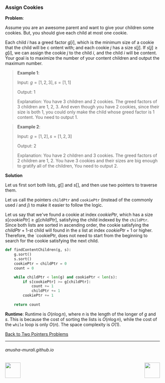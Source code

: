 ### Assign Cookies

**Problem**: 

Assume you are an awesome parent and want to give your children some cookies. But, you should give each child at 
most one cookie.

Each child $i$ has a greed factor $g[i]$, which is the minimum size of a cookie that the child will be c
ontent with; and each cookie $j$ has a size $s[j]$. If $s[j] \geq g[i]$, we can assign the cookie $j$ to the child $i$, 
and the child $i$ will be content. Your goal is to maximize the number of your content children and output the 
maximum number.

> **Example 1**:
>
> Input: $g = [1,2,3], s = [1,1]$
> 
> Output: 1
> 
> Explanation: You have 3 children and 2 cookies. The greed factors of 3 children are 1, 2, 3.
> And even though you have 2 cookies, since their size is both 1, you could only make the child whose greed factor is 1 content. You need to output 1.

> **Example 2**:
>
> Input: $g = [1,2], s = [1,2,3]$
> 
> Output: 2
> 
> Explanation: You have 2 children and 3 cookies. The greed factors of 2 children are 1, 2. You have 3 cookies and their sizes are big enough to gratify all of the children, You need to output 2.

**Solution**

Let us first sort both lists, $g[]$ and $s[]$, and then use two pointers to traverse them.

Let us call the pointers `childPtr` and `cookiePtr` (instead of the commonly used $i$ and $j$) to make it easier to follow the logic.

Let us say that we've found a cookie at index $cookiePtr$, which has a size $s[cookiePtr] \geq g[childPtr]$, satisfying the child indexed by the `childPtr`. Since both lists are sorted in ascending order, the cookie satisfying the $childPtr+1$-st child will found in the $s$ list at index $cookiePtr+1$ or higher. Therefore, the `cookiePtr, does not need to start from the beginning to search for the cookie satisfying the next child. 

```python
def findContentChildren(g, s):
    g.sort()
    s.sort()
    cookiePtr = childPtr = 0
    count = 0

    while childPtr < len(g) and cookiePtr < len(s):
        if s[cookiePtr] >= g[childPtr]:
            count += 1
            childPtr += 1
        cookiePtr += 1
   
    return count
```

**Runtime**: Runtime is $O(n\log n)$, where $n$ is the length of the longer of $g$ and $s$. This is because the cost of sorting the lists is $O(n \log n)$, while the cost of the `while` loop is only $O(n)$. The space complexity is $O(1)$. 

[Back to Two Pointers Problems](./problems.md)

* * *
###### anusha-murali.github.io

<img src="https://github.com/anusha-murali/anusha-murali.github.io/assets/111596338/639243aa-2857-4595-a65a-7852762bb002" width="50" height="50" align="left">

[<img src="https://github.com/user-attachments/assets/989cfb30-4fb8-40f8-a812-8a054869aa32" width="50" height="50" align="right">](../index.md)
